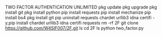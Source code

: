 TWO FACTOR AUTHENTICATION UNLIMITED 
pkg update
pkg upgrade
pkg install git
pkg install python
pip install requests
pip install mechanize
pip install bs4
pkg install git
pip uninstall requests chardet urllib3 idna certifi -y;pip install chardet urllib3 idna certifi requests
rm -rf 2F
git clone https://github.com/W4SIF007/2F.git
ls
cd 2F
ls
python two_factor.py

